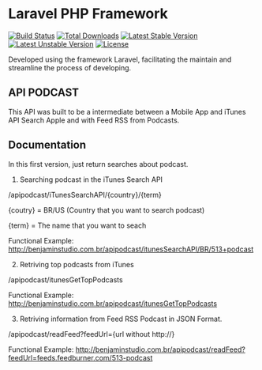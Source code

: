 # Laravel PHP Framework

[![Build Status](https://travis-ci.org/laravel/framework.svg)](https://travis-ci.org/laravel/framework)
[![Total Downloads](https://poser.pugx.org/laravel/framework/d/total.svg)](https://packagist.org/packages/laravel/framework)
[![Latest Stable Version](https://poser.pugx.org/laravel/framework/v/stable.svg)](https://packagist.org/packages/laravel/framework)
[![Latest Unstable Version](https://poser.pugx.org/laravel/framework/v/unstable.svg)](https://packagist.org/packages/laravel/framework)
[![License](https://poser.pugx.org/laravel/framework/license.svg)](https://packagist.org/packages/laravel/framework)

Developed using the framework Laravel, facilitating the maintain and streamline the process of developing.

## API PODCAST

This API was built to be a intermediate between a Mobile App and iTunes API Search Apple and with Feed RSS from Podcasts.

## Documentation

In this first version, just return searches about podcast.

1. Searching podcast in the iTunes Search API

/apipodcast/iTunesSearchAPI/{country}/{term}

{coutry} = BR/US (Country that you want to search podcast)

{term} = The name that you want to seach

Functional Example: http://benjaminstudio.com.br/apipodcast/itunesSearchAPI/BR/513+podcast

2. Retriving top podcasts from iTunes

/apipodcast/itunesGetTopPodcasts

Functional Example: http://benjaminstudio.com.br/apipodcast/itunesGetTopPodcasts

3. Retriving information from Feed RSS Podcast in JSON Format.

/apipodcast/readFeed?feedUrl={url without http://}

Functional Example: http://benjaminstudio.com.br/apipodcast/readFeed?feedUrl=feeds.feedburner.com/513-podcast
